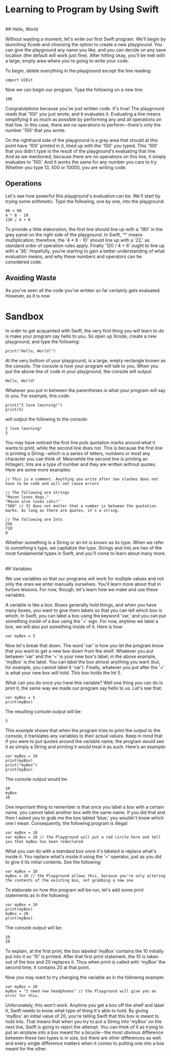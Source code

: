 # Learning to Program by Using Swift

<br>
## Hello, World

Without wasting a moment, let's write our first Swift program. We'll begin by launching Xcode and choosing the option to create a new playground. You can give the playground any name you like, and you can decide on any save location (the default will work just fine). After hitting okay, you'll be met with a large, empty area where you're going to write your code.

To begin, delete everything in the playground except the line reading:
```
import UIKit
```
Now we can begin our program. Type the following on a new line:
```
100
```
Congratulations because you've just written code. It's true! The playground reads that '100' you just wrote, and it evaluates it. Evaluating a line means simplifying it as much as possible by performing any and all operations on that line. In this case, there are no operations to perform--there's only the number '100' that you wrote.

On the righthand side of the playground is a grey area that should at this point have '100' printed in it, lined up with the '100' you typed. This '100' that you didn't type is the result of the playground's evaluating that line. And as we mentioned, because there are no operations on this line, it simply evaluates to '100.' And it works the same for any number you care to try. Whether you type 13, 500 or 10000, you are writing code.

## Operations

Let's see how powerful this playground's evaluation can be. We'll start by trying some arithmetic. Type the following, one by one, into the playground:
```
90 + 90
4 * 8 - 10
120 / 4 + 6
```
To provide a little elaboration, the first line should line up with a '180' in the grey panel on the right side of the playground. In Swift, '\*' means multiplication; therefore, the '4 * 8 - 10' should line up with a '22,' as standard order of operation rules apply. Finally '120 / 4 + 6' ought to line up with a '36.' Hopefully, you're starting to gain a better understanding of what evaluation means, and why these numbers and operators can be considered code.

## Avoiding Waste

As you've seen all the code you've written so far certainly gets evaluated. However, as it is now 

# Sandbox

In order to get acquainted with Swift, the very first thing you will learn to do is make your program say hello to you. So open up Xcode, create a new playground, and type the following:

```
print("Hello, World!")
```

At the very bottom of your playground, is a large, empty rectangle known as the console. The console is how your program will talk to you. When you put the above line of code in your playground, the console will output:

```
Hello, World!
```

Whatever you put in between the parentheses is what your program will say to you. For example, this code:

```
print("I love learning!")
print(5)
```

will output the following to the console:

```
I love learning!
5
```

You may have noticed the first line puts quotation marks around what it wants to print, while the second line does not. This is because the first line is printing a String--which is a series of letters, numbers or most any character you can think of. Meanwhile the second line is printing an Int(eger). Ints are a type of number and they are written without quotes. Here are some more examples:

```
// This is a comment. Anything you write after two slashes does not have to be code and will not cause errors

// The following are Strings
"Mason loves dogs."
"Mason also loves cats!"
"500" // It does not matter that a number is between the quotation marks. As long as there are quotes, it's a string.

// The following are Ints
256
720
0
```
Whether something is a String or an Int is known as its type. When we refer to something's type, we capitalize the type. Strings and Ints are two of the most fundamental types in Swift, and you'll come to learn about many more.

<br>
## Variables

We use variables so that our programs will work for multiple values and not only the ones we enter manually ourselves. You'll learn more about that in furture lessons. For now, though, let's learn how we make and use these variables.

A variable is like a box. Boxes generally hold things, and when you have many boxes, you want to give them labels so that you can tell which box is which. In Swift, you can label a box using the keyword 'var,' and you can put something inside of a box using the '=' sign. For now, anytime we label a box, we will also put something inside of it. Here is how:

```
var myBox = 5
```

Now let's break that down. The word 'var' is how you let the program know that you want to get a new box down from the shelf.  Whatever you put between 'var' and the '=' is your new box's label; in the above example, 'myBox' is the label. You can label the box almost anything you want (but, for example, you cannot label it 'var'). Finally, whatever you put after the '=' is what your new box will hold. This box holds the Int 5.

What can you do once you have this variable? Well one thing you can do is print it, the same way we made our program say hello to us. Let's see that:

```
var myBox = 5
print(myBox)
```

The resulting console output will be:

```
5
```

This example shows that when the program tries to print the output to the console, it translates any variables to their actual values. Keep in mind that if you were to put quotes around the variable name, the program would see it as simply a String and printing it would treat it as such. Here's an example:

```
var myBox = 10
print(myBox)
print("myBox")
print(myBox)
```

The console output would be:

```
10
myBox
10
```

One important thing to remember is that once you label a box with a certain name, you cannot label another box with the same name. If you did that and then I asked you to grab me the box labled 'blue,' you wouldn't know which one I mean. Consequently, the following program is illegal:

```
var myBox = 10
var myBox = 20 // the Playground will put a red circle here and tell you that myBox has been redeclared
```

What you can do with a standard box once it's labeled is replace what's inside it. You replace what's inside it using the '=' operator, just as you did to give it its initial contents. See the following:

```
var myBox = 10
myBox = 20 // the Playground allows this, because you're only altering the contents of the existing box, not grabbing a new one
```

To elaborate on how this program will be run, let's add some print statements as in the following:

```
var myBox = 10
print(myBox)
myBox = 20
print(myBox)
```

The console output will be:

```
10
20
```

To explain, at the first print, the box labeled 'myBox' contains the 10 initially put into it so '10' is printed. After that first print statement, the 10 is taken out of the box and 20 replaces it. Thus when print is called with 'myBox' the second time, it contains 20 at that point.

Now you may want to try changing the variable as in the following example:

```
var myBox = 20
myBox = "I need new headphones" // the Playground will give you an error for this.
```

Unforunately, this won't work. Anytime you get a box off the shelf and label it, Swift needs to know what type of thing it's able to hold. By giving 'myBox' an initial value of 20, you're telling Swift that this box is meant to hold Ints. That means that when you try to put a String into 'myBox' on the next line, Swift is going to reject the attempt. You can think of it as trying to put an airplane into a box meant for a bicycle--the most obvious difference between these two types is in size, but there are other differences as well, and every single difference matters when it comes to putting one into a box meant for the other.
